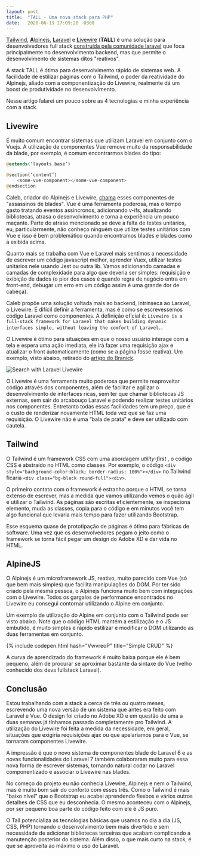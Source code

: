 ```yaml
---
layout: post
title:  "TALL - Uma nova stack para PHP"
date:   2020-06-19 17:09:20 -0300
---
```


[**T**ailwind](https://tailwindcss.com/), [**A**lpinejs](https://github.com/alpinejs/alpine), [**L**aravel](https://laravel.com/) e [**L**ivewire](https://laravel-livewire.com/) (**TALL**) é uma solução para desenvolvedores full stack [construída pela comunidade laravel](https://tallstack.dev/) que foca principalmente no desenvolvimento backend, mas que permite o desenvolvimento de sistemas ditos "reativos".

A stack TALL é ótima para desenvolvimento rápido de sistemas web. A facilidade de estilizar páginas com o Tailwind, o poder da reatividade do Alpinejs, aliado com a componentização do Livewire, realmente dá um boost de produtividade no desenvolvimento.

Nesse artigo falarei um pouco sobre as 4 tecnologias e minha experiência com a stack.

## Livewire

É muito comum encontrar sistemas que utilizam Laravel em conjunto com o Vuejs. A utilização de componentes Vue remove muito da responsabilidade da blade, por exemplo, é comum encontrarmos blades do tipo:

```php
@extends(‘layouts.base’)

@section(‘content’)
    <some-vue-component></some-vue-component>
@endsection
```

Caleb, criador do Alpinejs e Livewire, [chama](https://www.youtube.com/watch?v=uQO4Xh1gMpY) esses componentes de "assassinos de blades". Vue é uma ferramenta poderosa, mas o tempo gasto tratando eventos assíncronos, adicionando v-ifs, atualizando bibliotecas, atrasa o desenvolvimento e torna a experiência um pouco maçante. Parte do atraso mencionado se deve a falta de testes unitários, eu, particularmente, não conheço ninguém que utilize testes unitários com Vue e isso é bem problemático quando encontramos blades e blades como a exibida acima.

Quanto mais se trabalha com Vue e Laravel mais sentimos a necessidade de escrever um código javascript melhor, aprender Vuex, utilizar testes unitários nele usando Jest ou outra lib. Vamos adicionando camadas e camadas de complexidade para algo que deveria ser simples: requisição e exibição de dados (o pior dos casos é quando regra de negócio entra em front-end, debugar um erro em um código assim é uma grande dor de cabeça).

Caleb propõe uma solução voltada mais ao backend, intrínseca ao Laravel, o Livewire. É difícil definir a ferramenta, mas é como se escrevessemos código Laravel como componentes. A definição oficial é: ` Livewire is a full-stack framework for Laravel that makes building dynamic interfaces simple, without leaving the comfort of Laravel. `.

O Livewire é ótimo para situações em que o nosso usuário interage com a tela e espera uma ação imediata, ele irá fazer uma requisição ajax e atualizar o front automaticamente (como se a página fosse reativa). Um exemplo, visto abaixo, retirado do [artigo do Branick](https://medium.com/@branick/search-with-laravel-livewire-cb6dcd4ad541).

![Search with Laravel Livewire](https://miro.medium.com/max/1400/1*vTfmPgyEaCmPgqpR8DDWzw.gif)

O Livewire é uma ferramenta muito poderosa que permite reaproveitar código através dos componentes, além de facilitar e agilizar o desenvolvimento de interfaces ricas, sem ter que chamar bibliotecas JS externas, sem sair do arcabouço Laravel e podendo realizar testes unitários nos componentes. Entretanto todas essas facilidades tem um preço, que é o custo de renderizar novamente HTML toda vez que se faz uma requisição. O Livewire não é uma “bala de prata” e deve ser utilizado com cautela. 

## Tailwind

O Tailwind é um framework CSS com uma abordagem *utility-first*
, o código CSS é abstraído no HTML como classes. Por exemplo, o código ` <div style="background-color:black; border-radius: 100%"></div> ` no Tailwind ficaria ` <div class="bg-black round-full"><div> `. 

O primeiro contato com o framework é estranho porque o HTML se torna extenso de escrever, mas a medida que vamos utilizando vemos o quão ágil é utilizar o Tailwind. As páginas são escritas eficientemente, se inspeciona elemento, muda as classes, copia para o código e em minutos você tem algo funcional que levaria  mais tempo para fazer utilizando Bootstrap.

Esse esquema quase de prototipação de páginas é ótimo para fábricas de software. Uma vez que os desenvolvedores pegam o jeito como o framework se torna fácil pegar um design do Adobe XD e dar vida no HTML.

## AlpineJS

O Alpinejs é um microframework JS, reativo, muito parecido com Vue (só que bem mais simples) que facilita manipulações do DOM. Por ter sido criado pela mesma pessoa, o Alpinejs funciona muito bem com integrações com o Livewire. Todos os gargalos de performance encontrados no Livewire eu consegui contornar utilizando o Alpine em conjunto. 

Um exemplo de utilização do Alpine em conjunto com o Tailwind pode ser visto abaixo. Note que o código HTML mantém a estilização e o JS embutido, é muito simples e rápido estilizar e modificar o DOM utilizando as duas ferramentas em conjunto.

{% include codepen.html hash="VwvreoP" title="Simple CRUD" %}

A curva de aprendizado do framework é muito baixa porque ele é bem pequeno, além de procurar se aproximar bastante da sintaxe do Vue (velho conhecido dos devs fullstack Laravel).

## Conclusão

Estou trabalhando com a stack a cerca de três ou quatro meses, escrevendo uma nova versão de um sistema que antes era feito com Laravel e Vue. O design foi criado no Adobe XD e em questão de uma a duas semanas já tínhamos passado completamente pro Tailwind. A utilização do Livewire foi feita a medida da necessidade, em geral, situações que exigiria requisições ajax ou que apelariamos para o Vue, se tornaram componentes Livewire.

A impressão é que o novo sistema de componentes blade do Laravel 6 e as novas funcionalidades do Laravel 7 também colaboraram muito para essa nova forma de escrever sistemas, tornando natural codar no Laravel componentizado e associar o Livewire nas blades. 

No começo do projeto eu não conhecia Livewire, Alpinejs e nem o Tailwind, mas é muito bom sair do conforto com esses três. Como o Tailwind é mais "baixo nível" que o Bootstrap eu acabei aprendendo flexbox e vários outros detalhes de CSS que eu desconhecia. O mesmo aconteceu com o Alpinejs, por ser pequeno boa parte do código feito com ele é JS puro.

O Tall potencializa as tecnologias básicas que usamos no dia a dia (JS, CSS, PHP) tornando o desenvolvimento bem mais divertido e sem necessidade de adicionar bibliotecas terceiras que acabam complicando a manutenção posterior do sistema. Além disso, o que mais curto na stack, é que se aproveita ao máximo o uso do Laravel.